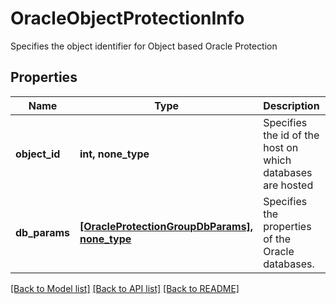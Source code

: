 # OracleObjectProtectionInfo

Specifies the object identifier for Object based Oracle Protection

## Properties
Name | Type | Description | Notes
------------ | ------------- | ------------- | -------------
**object_id** | **int, none_type** | Specifies the id of the host on which databases are hosted | 
**db_params** | [**[OracleProtectionGroupDbParams], none_type**](OracleProtectionGroupDbParams.md) | Specifies the properties of the Oracle databases. | [optional] 

[[Back to Model list]](../README.md#documentation-for-models) [[Back to API list]](../README.md#documentation-for-api-endpoints) [[Back to README]](../README.md)


